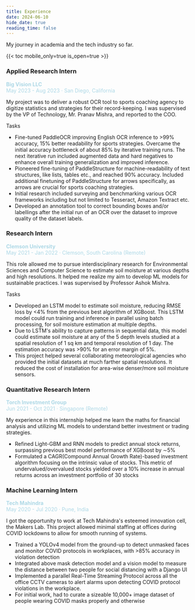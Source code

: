 ```yaml
---
title: Experience
date: 2024-06-10
hide_date: true
reading_time: false
---
```


My journey in academia and the tech industry so far.

{{< toc mobile_only=true is_open=true >}}

### Applied Research Intern
**<span style="color: #ADD8E6;">Big Vision LLC</span>**<br>
<span style="color: #ADD8E6;">May 2023 - Aug 2023 · San Diego, California</span><br>

My project was to deliver a robust OCR tool to sports coaching agency to digitize statistics and strategies for their record-keeping. I was supervised by the VP of Technology, Mr. Pranav Mishra, and reported to the COO.

Tasks

- Fine-tuned PaddleOCR improving English OCR inference to >99% accuracy, 15% better readability for sports strategies. Overcame the initial accuracy bottleneck of about 85% by iterative training runs. The next iterative run included augmented data and hard negatives to enhance overall training generalization and improved inference.
- Pioneered fine-tuning of PaddleStructure for machine-readability of text structures, like lists, tables etc., and reached 90% accuracy. Included additional finetuning of PaddleStructure for arrows specifically, as arrows are crucial for sports coaching strategies.
- Initial research included surveying and benchmarking various OCR frameworks including but not limited to Tesseract, Amazon Textract etc.
- Developed an annotation tool to correct bounding boxes and/or labellings after the initial run of an OCR over the dataset to improve quality of the dataset labels.

### Research Intern
**<span style="color: #ADD8E6;">Clemson University</span>**<br>
<span style="color: #ADD8E6;">May 2021 - Jan 2022 · Clemson, South Carolina (Remote)</span><br>

This role allowed me to pursue interdisciplinary research for Environmental Sciences and Computer Science to estimate soil moisture at various depths and high resolutions. It helped me realize my aim to develop ML models for sustainable practices. I was supervised by Professor Ashok Mishra. 

Tasks 

- Developed an LSTM model to estimate soil moisture, reducing RMSE loss by <4% from the previous best algorithm of XGBoost. This LSTM model could run training and inference in parallel using batch processing, for soil moisture estimation at multiple depths.
- Due to LSTM's ability to capture patterns in sequential data, this model could estimate soil moisture at any of the 5 depth levels studied at a spatial resolution of 1 sq km and temporal resolution of 1 day. The estimation accuracy was >90% for an error margin of 5%.
- This project helped several collaborating meteorological agencies who provided the initial datasets at much farther spatial resolutions. It reduced the cost of installation for area-wise denser/more soil moisture sensors.

### Quantitative Research Intern
**<span style="color: #ADD8E6;">Torch Investment Group</span>**<br>
<span style="color: #ADD8E6;">Jun 2021 - Oct 2021 · Singapore (Remote)</span><br>

My experience in this internship helped me learn the maths for financial analysis and utilizing ML models to understand better investment or trading strategies.

- Refined Light-GBM and RNN models to predict annual stock returns, surpassing previous best model performance of XGBoost by ∼5%
- Formulated a CAGR(Compound Annual Growth Rate)-based investment algorithm focusing on the intrinsic value of stocks. This metric of undervalued/overvalued stocks yielded over a 10% increase in annual returns across an investment portfolio of 30 stocks

### Machine Learning Intern
**<span style="color: #ADD8E6;">Tech Mahindra</span>**<br>
<span style="color: #ADD8E6;">May 2020 - Jul 2020 · Pune, India</span><br>

I got the opportunity to work at Tech Mahindra's esteemed innovation cell, the Makers Lab. This project allowed minimal staffing at offices during COVID lockdowns to allow for smooth running of systems.

- Trained a YOLOv4 model from the ground-up to detect unmasked faces and monitor COVID protocols in workplaces, with >85% accuracy in violation detection
- Integrated above mask detection model and a vision model to measure the distance between two people for social distancing with a Django UI
- Implemented a parallel Real-Time Streaming Protocol across all the office CCTV cameras to alert alarms upon detecting COVID protocol violations in the workplace.
- For initial work, had to curate a sizeable 10,000+ image dataset of people wearing COVID masks properly and otherwise